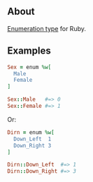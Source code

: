 ## About
[Enumeration type](https://docs.microsoft.com/pt-br/dotnet/csharp/language-reference/builtin-types/enum) for Ruby.

## Examples
```Ruby
Sex = enum %w[
  Male
  Female
]

Sex::Male   #=> 0
Sex::Female #=> 1
```
Or:
```Ruby
Dirn = enum %w[
  Down_Left  1
  Down_Right 3
]

Dirn::Down_Left  #=> 1
Dirn::Down_Right #=> 3
```
